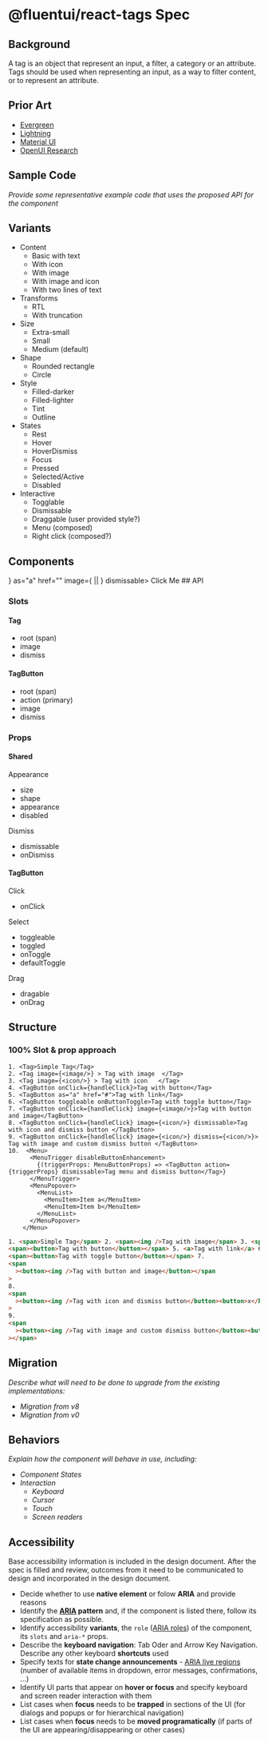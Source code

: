 # @fluentui/react-tags Spec

## Background

A tag is an object that represent an input, a filter, a category or an attribute. Tags should be used when representing an input, as a way to filter content, or to represent an attribute.

## Prior Art

- [Evergreen](https://evergreen.segment.com/components/badges)
- [Lightning](https://www.lightningdesignsystem.com/components/pills/)
- [Material UI](https://material-ui.com/components/chips/#chip)
- [OpenUI Research](https://github.com/WICG/open-ui/pull/259)

## Sample Code

_Provide some representative example code that uses the proposed API for the component_

## Variants

- Content
  - Basic with text
  - With icon
  - With image
  - With image and icon
  - With two lines of text
- Transforms
  - RTL
  - With truncation
- Size
  - Extra-small
  - Small
  - Medium (default)
- Shape
  - Rounded rectangle
  - Circle
- Style
  - Filled-darker
  - Filled-lighter
  - Tint
  - Outline
- States
  - Rest
  - Hover
  - HoverDismiss
  - Focus
  - Pressed
  - Selected/Active
  - Disabled
- Interactive
  - Togglable
  - Dismissable
  - Draggable (user provided style?)
  - Menu (composed)
  - Right click (composed?)

## Components

<Tag dismissable dismiss={{}}>
<TagButton checkable toggled={true} onToggle={(e, v) => } as="a" href="" image={<Icon/> || <Image/>} dismissable> Click Me </TagButton>
## API

### Slots

#### Tag

- root (span)
- image
- dismiss

#### TagButton

- root (span)
- action (primary)
- image
- dismiss

### Props

#### Shared

Appearance

- size
- shape
- appearance
- disabled

Dismiss

- dismissable
- onDismiss

#### TagButton

Click

- onClick

Select

- toggleable
- toggled
- onToggle
- defaultToggle

Drag

- dragable
- onDrag

## Structure

### 100% Slot & prop approach

```tsx
1. <Tag>Simple Tag</Tag>
2. <Tag image={<image/>} > Tag with image  </Tag>
3. <Tag image={<icon/>} > Tag with icon   </Tag>
4. <TagButton onClick={handleClick}>Tag with button</Tag>
5. <TagButton as="a" href="#">Tag with link</Tag>
6. <TagButton toggleable onButtonToggle>Tag with toggle button</Tag>
7. <TagButton onClick={handleClick} image={<image/>}>Tag with button and image</TagButton>
8. <TagButton onClick={handleClick} image={<icon/>} dismissable>Tag with icon and dismiss button </TagButton>
9. <TagButton onClick={handleClick} image={<icon/>} dismiss={<icon/>}> Tag with image and custom dismiss button </TagButton>
10.  <Menu>
      <MenuTrigger disableButtonEnhancement>
        {(triggerProps: MenuButtonProps) => <TagButton action={triggerProps} dismissable>Tag menu and dismiss button</Tag>}
      </MenuTrigger>
      <MenuPopover>
        <MenuList>
          <MenuItem>Item a</MenuItem>
          <MenuItem>Item b</MenuItem>
        </MenuList>
      </MenuPopover>
    </Menu>
```

```html
1. <span>Simple Tag</span> 2. <span><img />Tag with image</span> 3. <span><Icon />Tag with icon</span> 4.
<span><button>Tag with button</button></span> 5. <a>Tag with link</a> 6.
<span><button>Tag with toggle button</button></span> 7.
<span
  ><button><img />Tag with button and image</button></span
>
8.
<span
  ><button><img />Tag with icon and dismiss button</button><button>x</button></span
>
9.
<span
  ><button><img />Tag with image and custom dismiss button</button><button><icon /></button
></span>
```

## Migration

_Describe what will need to be done to upgrade from the existing implementations:_

- _Migration from v8_
- _Migration from v0_

## Behaviors

_Explain how the component will behave in use, including:_

- _Component States_
- _Interaction_
  - _Keyboard_
  - _Cursor_
  - _Touch_
  - _Screen readers_

## Accessibility

Base accessibility information is included in the design document. After the spec is filled and review, outcomes from it need to be communicated to design and incorporated in the design document.

- Decide whether to use **native element** or folow **ARIA** and provide reasons
- Identify the **[ARIA](https://www.w3.org/TR/wai-aria-practices-1.2/) pattern** and, if the component is listed there, follow its specification as possible.
- Identify accessibility **variants**, the `role` ([ARIA roles](https://www.w3.org/TR/wai-aria-1.1/#role_definitions)) of the component, its `slots` and `aria-*` props.
- Describe the **keyboard navigation**: Tab Oder and Arrow Key Navigation. Describe any other keyboard **shortcuts** used
- Specify texts for **state change announcements** - [ARIA live regions
  ](https://developer.mozilla.org/en-US/docs/Web/Accessibility/ARIA/ARIA_Live_Regions) (number of available items in dropdown, error messages, confirmations, ...)
- Identify UI parts that appear on **hover or focus** and specify keyboard and screen reader interaction with them
- List cases when **focus** needs to be **trapped** in sections of the UI (for dialogs and popups or for hierarchical navigation)
- List cases when **focus** needs to be **moved programatically** (if parts of the UI are appearing/disappearing or other cases)
